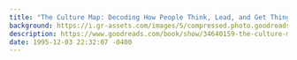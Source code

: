 ```yaml
---
title: "The Culture Map: Decoding How People Think, Lead, and Get Things Done Across Cultures"
background: https://i.gr-assets.com/images/S/compressed.photo.goodreads.com/books/1490031444l/34640159._SY75_.jpg
description: https://www.goodreads.com/book/show/34640159-the-culture-map
date: 1995-12-03 22:32:07 -0400
---
```

